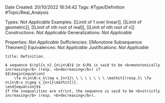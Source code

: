<div class="topSpace"></div>

Date Created: 20/10/2022 18:34:42
Tags: #Type/Definition #Topic/Real_Analysis

Types: <i>Not Applicable</i>
Examples: [[Limit of 1 over linear]], [[Limit of geometric]], [[Limit of nth root of real]], [[Limit of nth root of n]]
Constructions: <i>Not Applicable</i>
Generalizations: <i>Not Applicable</i>

Properties: <i>Not Applicable</i>
Sufficiencies: [[Monotone Subsequence Theorem]]
Equivalences: <i>Not Applicable</i>
Justifications: <i>Not Applicable</i>

``` ad-Definition
title: Definition.

A sequence $\tpl{x_n}_{n\in\N}$ in $\R$ is said to be <b>monotonically increasing</b> (resp. <b>decreasing</b>) if
$$\begin{equation}
    \fa n\in\N:x_n\leq x_{n+1}\ \ \ \ \ \ \ \ \mathit{(resp.}\ \fa n\in\N:x_n\geq x_{n+1}\mathit{)}.
\end{equation}$$
If the inequalities are strict, the sequence is said to be <b>strictly increasing</b> (resp. <b>decreasing</b>).

```
